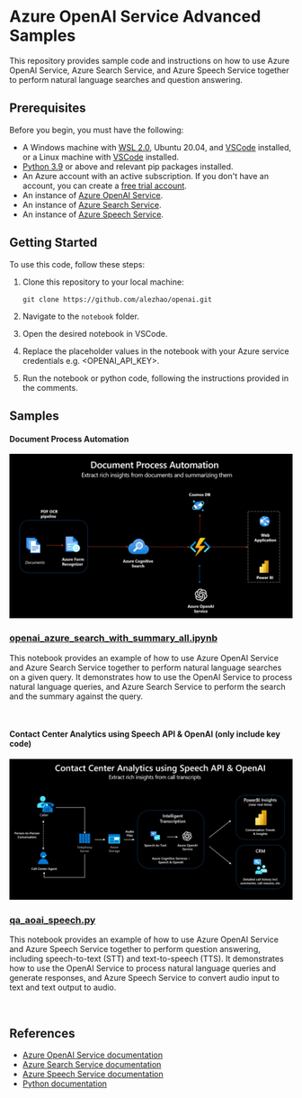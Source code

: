 # Azure OpenAI Service Advanced Samples

This repository provides sample code and instructions on how to use Azure OpenAI Service, Azure Search Service, and Azure Speech Service together to perform natural language searches and question answering.

## Prerequisites

Before you begin, you must have the following:

- A Windows machine with [WSL 2.0](https://learn.microsoft.com/en-us/windows/wsl/install), Ubuntu 20.04, and [VSCode](https://code.visualstudio.com/) installed, or a Linux machine with [VSCode](https://code.visualstudio.com/) installed.
- [Python 3.9](https://www.python.org/downloads/release/python-390/) or above and relevant pip packages installed.
- An Azure account with an active subscription. If you don't have an account, you can create a [free trial account](https://azure.microsoft.com/en-us/free/).
- An instance of [Azure OpenAI Service](https://azure.microsoft.com/en-us/services/cognitive-services/openai/).
- An instance of [Azure Search Service](https://azure.microsoft.com/en-us/services/search/).
- An instance of [Azure Speech Service](https://azure.microsoft.com/en-us/services/cognitive-services/speech-services/).

## Getting Started

To use this code, follow these steps:

1. Clone this repository to your local machine:

   ```
   git clone https://github.com/alezhao/openai.git
   ```

2. Navigate to the `notebook` folder.

3. Open the desired notebook in VSCode.

4. Replace the placeholder values in the notebook with your Azure service credentials e.g. <OPENAI_API_KEY>.

5. Run the notebook or python code, following the instructions provided in the comments.

## Samples

#### **Document Process Automation**

![](images/dpa.jpg)

### [openai_azure_search_with_summary_all.ipynb](https://github.com/alezhao/openai/blob/main/notebook/openai_azure_search_with_summary_all.ipynb)

This notebook provides an example of how to use Azure OpenAI Service and Azure Search Service together to perform natural language searches on a given query. It demonstrates how to use the OpenAI Service to process natural language queries, and Azure Search Service to perform the search and the summary against the query.

<br>

#### **Contact Center Analytics using Speech API & OpenAI (only include key code)** 

![](images/speech_openai.jpg)

### [qa_aoai_speech.py](https://github.com/alezhao/openai/python/qa_aoai_speech.py)

This notebook provides an example of how to use Azure OpenAI Service and Azure Speech Service together to perform question answering, including speech-to-text (STT) and text-to-speech (TTS). It demonstrates how to use the OpenAI Service to process natural language queries and generate responses, and Azure Speech Service to convert audio input to text and text output to audio.

<br>

## References

- [Azure OpenAI Service documentation](https://docs.microsoft.com/en-us/azure/cognitive-services/openai-index)
- [Azure Search Service documentation](https://docs.microsoft.com/en-us/azure/search/)
- [Azure Speech Service documentation](https://docs.microsoft.com/en-us/azure/cognitive-services/speech-service/index)
- [Python documentation](https://docs.python.org/3/)